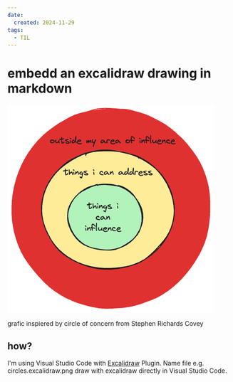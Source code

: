 ```yaml
---
date:
  created: 2024-11-29
tags:
  - TIL
---
```


# embedd an excalidraw drawing in markdown

![alt text, TODO](circles.excalidraw.png)

grafic inspiered by circle of concern from Stephen Richards Covey

## how?

I'm using Visual Studio Code with [Excalidraw](https://marketplace.visualstudio.com/items?itemName=pomdtr.excalidraw-editor) Plugin. Name file e.g. circles.excalidraw.png draw with excalidraw directly in Visual Studio Code.
